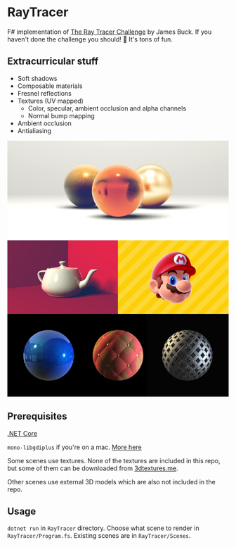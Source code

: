 # RayTracer

F# implementation of [The Ray Tracer Challenge](https://pragprog.com/book/jbtracer/the-ray-tracer-challenge) by James Buck. If you haven't done the challenge you should! 🚀 It's tons of fun.

## Extracurricular stuff

- Soft shadows
- Composable materials
- Fresnel reflections
- Textures (UV mapped)
  - Color, specular, ambient occlusion and alpha channels
  - Normal bump mapping
- Ambient occlusion
- Antialiasing

![Sample renders](cover.jpg)

## Prerequisites

[.NET Core](https://dotnet.microsoft.com/download)

`mono-libgdiplus` if you're on a mac. [More here](https://medium.com/@hudsonmendes/solved-system-drawing-netcore-on-mac-gdiplus-exception-c455ab3655a2)

Some scenes use textures. None of the textures are included in this repo, but some of them can be downloaded from [3dtextures.me](https://3dtextures.me/).

Other scenes use external 3D models which are also not included in the repo.

## Usage

`dotnet run` in `RayTracer` directory.
Choose what scene to render in `RayTracer/Program.fs`. Existing scenes are in `RayTracer/Scenes`.

